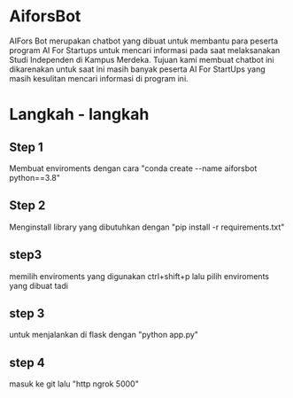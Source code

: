# AiforsBot
AIFors Bot merupakan chatbot yang dibuat untuk membantu para peserta program AI For Startups untuk mencari informasi pada saat melaksanakan  Studi Independen di Kampus Merdeka. Tujuan kami membuat chatbot ini  dikarenakan untuk saat ini masih banyak peserta AI For StartUps yang  masih kesulitan mencari informasi di program ini.
# Langkah - langkah
## Step 1
Membuat enviroments dengan cara "conda create --name aiforsbot python==3.8"
## Step 2 
Menginstall library yang dibutuhkan dengan "pip install -r requirements.txt"
## step3
memilih enviroments yang digunakan ctrl+shift+p lalu pilih enviroments yang dibuat tadi
## step 3 
untuk menjalankan di flask dengan "python app.py"
## step 4 
masuk ke git lalu "http ngrok 5000"
